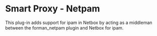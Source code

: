 # Smart Proxy - Netpam

This plug-in adds support for ipam in Netbox by acting as a middleman between the forman_netpam plugin and Netbox for ipam.
